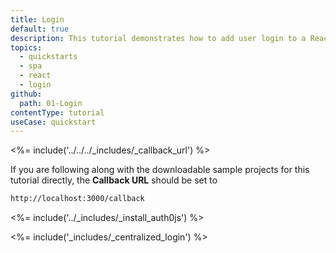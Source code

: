 ```yaml
---
title: Login
default: true
description: This tutorial demonstrates how to add user login to a React application with Auth0.
topics:
  - quickstarts
  - spa
  - react
  - login
github:
  path: 01-Login
contentType: tutorial
useCase: quickstart
---
```

<%= include('../../../_includes/_callback_url') %>

If you are following along with the downloadable sample projects for this tutorial directly, the **Callback URL** should be set to

```bash
http://localhost:3000/callback
```

<%= include('../_includes/_install_auth0js') %>

<%= include('_includes/_centralized_login') %>